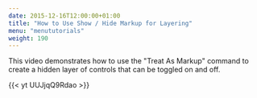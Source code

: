 ```yaml
---
date: 2015-12-16T12:00:00+01:00
title: "How to Use Show / Hide Markup for Layering"
menu: "menututorials"
weight: 190
---
```


This video demonstrates how to use the "Treat As Markup" command to create a hidden layer of controls that can be toggled on and off.

{{< yt UUJjqQ9Rdao >}}